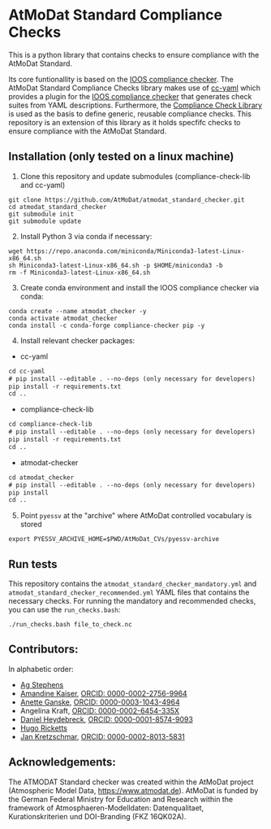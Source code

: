 # AtMoDat Standard Compliance Checks 

This is a python library that contains checks to ensure compliance with the AtMoDat Standard.

Its core funtionallity is based on the [IOOS compliance checker](https://github.com/ioos/compliance-checker). The AtMoDat Standard Compliance Checks library makes use of [cc-yaml](https://github.com/cedadev/cc-yaml) which provides a plugin for the [IOOS compliance checker](https://github.com/ioos/compliance-checker) that generates check suites from YAML descriptions. Furthermore, the [Compliance Check Library](https://github.com/cedadev/compliance-check-lib) is used as the basis to define generic, reusable compliance checks. This repository is an extension of this library as it holds specfifc checks to ensure compliance with the AtMoDat Standard.

## Installation (only tested on a linux machine)

1. Clone this repository and update submodules (compliance-check-lib and cc-yaml)
```
git clone https://github.com/AtMoDat/atmodat_standard_checker.git
cd atmodat_standard_checker 
git submodule init
git submodule update
```

2. Install Python 3 via conda if necessary:
```
wget https://repo.anaconda.com/miniconda/Miniconda3-latest-Linux-x86_64.sh
sh Miniconda3-latest-Linux-x86_64.sh -p $HOME/miniconda3 -b
rm -f Miniconda3-latest-Linux-x86_64.sh
```

3. Create conda environment and install the IOOS compliance checker via conda:
```
conda create --name atmodat_checker -y
conda activate atmodat_checker
conda install -c conda-forge compliance-checker pip -y
```

4. Install relevant checker packages:
- cc-yaml
```diff
cd cc-yaml
# pip install --editable . --no-deps (only necessary for developers)
pip install -r requirements.txt
cd ..
```
- compliance-check-lib
```diff
cd compliance-check-lib
# pip install --editable . --no-deps (only necessary for developers)
pip install -r requirements.txt
cd ..
```
- atmodat-checker
```diff
cd atmodat_checker
# pip install --editable . --no-deps (only necessary for developers)
pip install
cd ..
```
5. Point `pyessv` at the "archive" where AtMoDat controlled vocabulary is stored
```
export PYESSV_ARCHIVE_HOME=$PWD/AtMoDat_CVs/pyessv-archive
```

## Run tests
This repository contains the `atmodat_standard_checker_mandatory.yml` and `atmodat_standard_checker_recommended.yml` YAML files that contains the necessary checks. For running the mandatory and recommended checks, you can use the `run_checks.bash`:
```
./run_checks.bash file_to_check.nc
```

## Contributors:

In alphabetic order:

* [Ag Stephens](https://github.com/agstephens)
* [Amandine Kaiser](https://github.com/am-kaiser), [ORCID: 0000-0002-2756-9964](https://orcid.org/0000-0002-2756-9964)
* [Anette Ganske](https://github.com/anganske), [ORCID: 0000-0003-1043-4964](https://orcid.org/0000-0003-1043-4964)
* Angelina Kraft, [ORCID: 0000-0002-6454-335X](https://orcid.org/0000-0002-6454-335X)
* [Daniel Heydebreck](https://github.com/neumannd), [ORCID: 0000-0001-8574-9093](https://orcid.org/0000-0001-8574-9093)
* [Hugo Ricketts](https://github.com/gapintheclouds)
* [Jan Kretzschmar](https://github.com/jkretz), [ORCID: 0000-0002-8013-5831](http://orcid.org/0000-0002-8013-5831)


## Acknowledgements:

The ATMODAT Standard checker was created within the AtMoDat project (Atmospheric Model Data, https://www.atmodat.de). AtMoDat is funded by the German Federal Ministry for Education and Research within the framework of Atmosphaeren-Modelldaten: Datenqualitaet, Kurationskriterien und DOI-Branding (FKZ 16QK02A).
 
